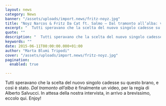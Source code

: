 ```yaml
---
layout: news
category: News
banner: "/assets/uploads/import.news/fritz-noyz.jpg"
title: "Noyz Narcos & Fritz Da Cat ft. Salmo – Dal tramonto all’alba: video"
excerpt: "  Tutti speravano che la scelta del nuovo singolo cadesse su questo brano, e così è stato. Dal tramonto all’alba è finalmente un video, per la regia di Alberto Salvucci. In attesa della nostra intervista, in arrivo a brevissimo, eccolo qui. Enjoy!"
quote: ""
description: "  Tutti speravano che la scelta del nuovo singolo cadesse su questo brano, e così è stato. Dal tramonto all’alba è finalmente un video, per la regia di Alberto Salvucci. In attesa della nostra intervista, in arrivo a brevissimo, eccolo qui. Enjoy!"
keywords: ""
date: 2015-06-11T00:00:00.000+01:00
author: "Marta Blumi Tripodi"
cover: "/assets/uploads/import.news/fritz-noyz.jpg"
pagination:
  enabled: true

---
```


Tutti speravano che la scelta del nuovo singolo cadesse su questo brano, e così è stato. _Dal tramonto all’alba_ è finalmente un video, per la regia di Alberto Salvucci. In attesa della nostra intervista, in arrivo a brevissimo, eccolo qui. Enjoy!